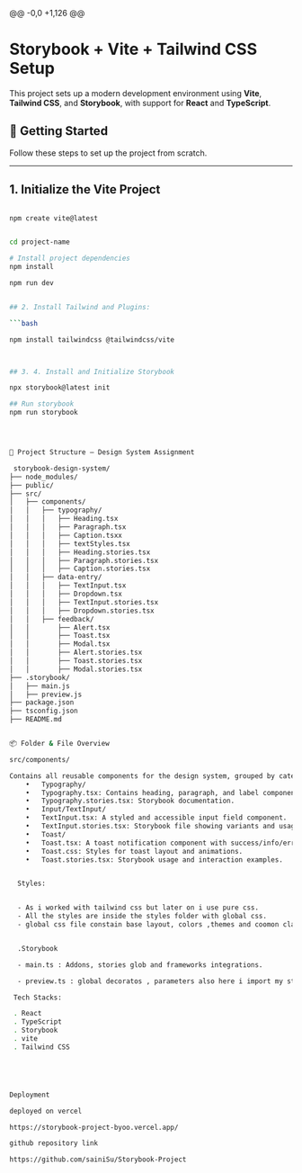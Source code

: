 @@ -0,0 +1,126 @@
# Storybook + Vite + Tailwind CSS Setup

This project sets up a modern development environment using **Vite**, **Tailwind CSS**, and **Storybook**, with support for **React** and **TypeScript**.

## 🚀 Getting Started

Follow these steps to set up the project from scratch.

---

## 1. Initialize the Vite Project

```bash

npm create vite@latest


cd project-name

# Install project dependencies
npm install

npm run dev


## 2. Install Tailwind and Plugins:

```bash

npm install tailwindcss @tailwindcss/vite



## 3. 4. Install and Initialize Storybook

npx storybook@latest init

## Run storybook 
npm run storybook




📁 Project Structure – Design System Assignment

 storybook-design-system/
├── node_modules/
├── public/
├── src/
│   ├── components/
│   │   ├── typography/
│   │   │   ├── Heading.tsx
│   │   │   ├── Paragraph.tsx
│   │   │   ├── Caption.tsxx
│   │   │   ├── textStyles.tsx
│   │   │   ├── Heading.stories.tsx
│   │   │   ├── Paragraph.stories.tsx
│   │   │   ├── Caption.stories.tsx
│   │   ├── data-entry/
│   │   │   ├── TextInput.tsx
│   │   │   ├── Dropdown.tsx
│   │   │   ├── TextInput.stories.tsx
│   │   │   ├── Dropdown.stories.tsx
│   │   ├── feedback/
│   │       ├── Alert.tsx
│   │       ├── Toast.tsx
│   │       ├── Modal.tsx
│   │       ├── Alert.stories.tsx
│   │       ├── Toast.stories.tsx
│   │       ├── Modal.stories.tsx
├── .storybook/
│   ├── main.js
│   ├── preview.js
├── package.json
├── tsconfig.json
├── README.md


📦 Folder & File Overview

src/components/

Contains all reusable components for the design system, grouped by category:
	•	Typography/
	•	Typography.tsx: Contains heading, paragraph, and label components.
	•	Typography.stories.tsx: Storybook documentation.
	•	Input/TextInput/
	•	TextInput.tsx: A styled and accessible input field component.
	•	TextInput.stories.tsx: Storybook file showing variants and usage.
	•	Toast/
	•	Toast.tsx: A toast notification component with success/info/error variants.
	•	Toast.css: Styles for toast layout and animations.
	•	Toast.stories.tsx: Storybook usage and interaction examples.


  Styles:


  - As i worked with tailwind css but later on i use pure css.
  - All the styles are inside the styles folder with global css.
  - global css file constain base layout, colors ,themes and coomon classes for different components.


  .Storybook

  - main.ts : Addons, stories glob and frameworks integrations.

  - preview.ts : global decoratos , parameters also here i import my style file as well to style my component.

 Tech Stacks:

 . React
 . TypeScript
 . Storybook
 . vite
 . Tailwind CSS





Deployment

deployed on vercel

https://storybook-project-byoo.vercel.app/

github repository link 

https://github.com/sainiSu/Storybook-Project


